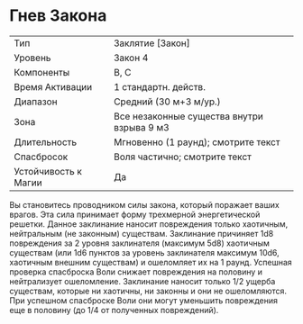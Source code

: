 
# Гнев Закона

| | |
|---|---|
|Тип|Заклятие [Закон]|
|Уровень| Закон 4|
|Компоненты| В, С|
|Время Активации| 1 стандартн. действ.|
|Диапазон| Средний (30 м+3 м/ур.)|
|Зона| Все незаконные существа внутри взрыва 9 м3|
|Длительность| Мгновенно (1 раунд); смотрите текст|
|Спасбросок| Воля частично; смотрите текст|
|Устойчивость к Магии| Да|

Вы становитесь проводником силы закона, который поражает ваших врагов. Эта сила принимает форму трехмерной энергетической решетки. Данное заклинание наносит повреждения только хаотичным, нейтральным (не законным) существам. Заклинание причиняет 1d8 повреждения за 2 уровня заклинателя (максимум 5d8) хаотичным существам (или 1d6 пунктов за уровень заклинателя максимум 10d6, хаотичным внешним существам) и ошеломляет их на 1 раунд. Успешная проверка спасброска Воли снижает повреждения на половину и нейтрализует ошеломление. Заклинание наносит только 1/2 ущерба существам, которые ни хаотичны, ни законны и они не ошеломляются. При успешном спасброске Воли они могут уменьшить повреждения еще в половину (до 1/4 от полученных повреждений).